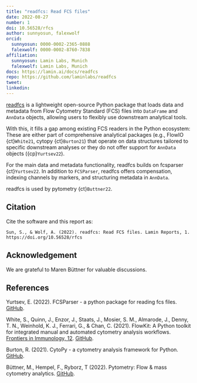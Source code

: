 ```yaml
---
title: "readfcs: Read FCS files"
date: 2022-08-27
number: 1
doi: 10.56528/rfcs
author: sunnyosun, falexwolf
orcid:
  sunnyosun: 0000-0002-2365-0888
  falexwolf: 0000-0002-8760-7838
affiliation:
  sunnyosun: Lamin Labs, Munich
  falexwolf: Lamin Labs, Munich
docs: https://lamin.ai/docs/readfcs
repo: https://github.com/laminlabs/readfcs
tweet:
linkedin:
---
```


[readfcs](https://lamin.ai/docs/readfcs) is a lightweight open-source Python package that loads data and metadata from Flow Cytometry Standard (FCS) files into `DataFrame` and `AnnData` objects, allowing users to flexibly use downstream analytical tools.

With this, it fills a gap among existing FCS readers in the Python ecosystem: These are either part of comprehensive analytical packages (e.g., FlowIO {ct}`White21`, cytopy {ct}`Burton21`) that operate on data structures tailored to specific downstream analyses or they do not offer support for `AnnData` objects ({cp}`Yurtsev22`).

For the main data and metadata functionality, readfcs builds on fcsparser {ct}`Yurtsev22`.
In addition to `FCSParser`, readfcs offers compensation, indexing channels by markers, and structuring metadata in `AnnData`.

readfcs is used by pytometry {ct}`Buttner22`.

## Citation

Cite the software and this report as:

```
Sun, S., & Wolf, A. (2022). readfcs: Read FCS files. Lamin Reports, 1. https://doi.org/10.56528/rfcs
```

## Acknowledgement

We are grateful to Maren Büttner for valuable discussions.

## References

<div id="Yurtsev22">

Yurtsev, E. (2022). FCSParser - a python package for reading fcs files. [GitHub](https://github.com/eyurtsev/fcsparser).

<div id="White21">

White, S., Quinn, J., Enzor, J., Staats, J., Mosier, S. M., Almarode, J., Denny, T. N., Weinhold, K. J., Ferrari, G., & Chan, C. (2021). FlowKit: A Python toolkit for integrated manual and automated cytometry analysis workflows. [Frontiers in Immunology, 12](https://doi.org/10.3389/fimmu.2021.768541). [GitHub](https://github.com/whitews/flowio).

<div id="Burton21">

Burton, R. (2021). CytoPy - a cytometry analysis framework for Python. [GitHub](https://github.com/burtonrj/CytoPy).

 <div id="Buttner22">

Büttner, M., Hempel, F., Ryborz, T (2022). Pytometry: Flow & mass cytometry analytics. [GitHub](https://github.com/buettnerlab/pytometry).
